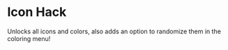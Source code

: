 # Icon Hack

Unlocks all icons and colors, also adds an option to randomize them in the coloring menu!